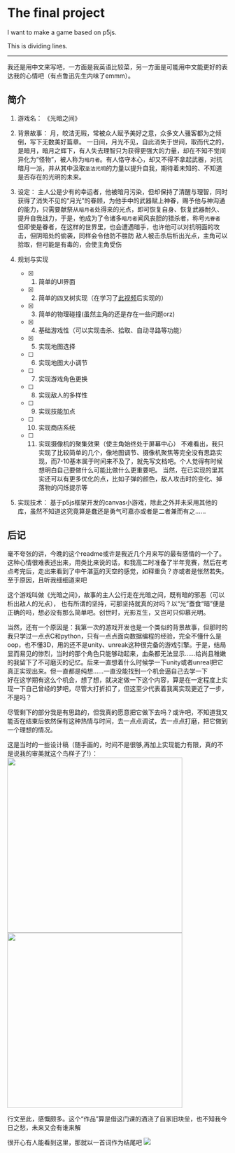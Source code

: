 # The final project

I want to make a game based on p5js.

This is dividing lines.
***

我还是用中文来写吧，一方面是我英语比较菜，另一方面是可能用中文能更好的表达我的心情吧（有点鲁迅先生内味了emmm）。

## 简介

1. 游戏名： 《光暗之间》
2. 背景故事：
   月，皎洁无瑕，常被众人赋予美好之意，众多文人骚客都为之倾倒，写下无数美好篇章。
一日间，月光不见，自此消失于世间，取而代之的，是暗月，暗月之辉下，有人失去理智只为获得更强大的力量，却在不知不觉间异化为“怪物”，被人称为`暗月者`。有人恪守本心，却又不得不拿起武器，对抗暗月一派，并从其中汲取`圣洁光明`的力量以提升自我，期待着未知的、不知道是否存在的光明的未来。
3. 设定：
   主人公是少有的幸运者，他被暗月污染，但却保持了清醒与理智，同时获得了消失不见的“月光”的眷顾，为他手中的武器赋上神眷，赐予他与神沟通的能力，只需要献祭从`暗月者`处得来的光点，即可恢复自身、恢复武器耐久、提升自我战力，于是，他成为了令诸多`暗月者`闻风丧胆的猎杀者，称号`光眷者`
   但即使是眷者，在这样的世界里，也会遭遇暗手，也许他可以对抗明面的攻击，但阴暗处的偷袭，同样会令他防不胜防
   敌人被击杀后析出光点，主角可以拾取，但可能是有毒的，会使主角受伤

4. 规划与实现
   - [X] 1. 简单的UI界面
   - [X] 2. 简单的四叉树实现（在学习了[此视频](https://www.youtube.com/watch?v=OJxEcs0w_kE)后实现的）
   - [X] 3. 简单的物理碰撞(虽然主角的还是存在一些问题orz)
   - [X] 4. 基础游戏性（可以实现击杀、拾取、自动寻路等功能）
   - [X] 5. 实现地图选择
   - [ ] 6. 实现地图大小调节
   - [ ] 7. 实现游戏角色更换
   - [ ] 8. 实现敌人的多样性
   - [ ] 9. 实现技能加点
   - [ ] 10. 实现商店系统
   - [ ] 11. 实现摄像机的聚集效果（使主角始终处于屏幕中心）
    不难看出，我只实现了比较简单的几个，像地图调节、摄像机聚焦等完全没有思路实现，而7-10基本属于时间来不及了，就先写文档吧。个人觉得有时候想明白自己要做什么可能比做什么更重要吧。
    当然，在已实现的里其实还可以有更多优化的点，比如子弹的颜色，敌人攻击时的变化、掉落物的闪烁提示等

5. 实现技术：
   基于p5js框架开发的canvas小游戏，除此之外并未采用其他的库，虽然不知道这究竟算是蠢还是勇气可嘉亦或者是二者兼而有之……

## 后记

毫不夸张的讲，今晚的这个readme或许是我近几个月来写的最有感情的一个了。这种心情很难表述出来，用类比来说的话，和我高二时准备了半年竞赛，然后在考点考完后，走出来看到了中午湛蓝的天空的感觉，如释重负？亦或者是怅然若失。至于原因，且听我细细道来吧

这个游戏叫做《光暗之间》，故事的主人公行走在光暗之间，既有暗的邪恶（可以析出敌人的光点）， 也有所谓的坚持，可那坚持就真的对吗？以“光”蚕食“暗”便是正确的吗，想必没有那么简单吧。创世时，光影互生，又岂可只仰慕光明。  

当然，还有一个原因是：我第一次的游戏开发也是一个类似的背景故事，但那时的我只学过一点点C和python，只有一点点面向数据编程的经验，完全不懂什么是oop，也不懂3D，用的还不是unity、unreak这种很完备的游戏引擎。于是，结局显而易见的惨烈，当时的那个角色只能够动起来，血条都无法显示……给尚且稚嫩的我留下了不可磨灭的记忆。后来一直想着什么时候学一下unity或者unreal把它真正实现出来。但一直都是纯想……一直没能找到一个机会逼自己去学一下  
好在这学期有这么个机会，想了想，就决定做一下这个内容，算是在一定程度上实现一下自己曾经的梦吧，尽管大打折扣了，但这至少代表着我离实现更近了一步，不是吗？

尽管剩下的部分我是有思路的，但我真的愿意把它做下去吗？或许吧，不知道我又能否在结束后依然保有这种热情与时间，去一点点调试，去一点点打磨，把它做到一个理想的情况。

这是当时的一些设计稿（随手画的，时间不是很够,再加上实现能力有限，真的不是说我的审美就这个鸟样子了!）：
<img src="https://gitee.com/wujinhjun/picture-bed-for-wujinhjun/raw/master/img/002.png" width=400/>
<img src="https://gitee.com/wujinhjun/picture-bed-for-wujinhjun/raw/master/img/001.png" width=400/>

行文至此，感慨颇多。这个“作品”算是借这门课的酒浇了自家旧块垒，也不知我今日之愁，未来又会有谁来解

很开心有人能看到这里，那就以一首词作为结尾吧
![](https://gitee.com/wujinhjun/picture-bed-for-wujinhjun/raw/master/img/微信图片_20220513215545.jpg)